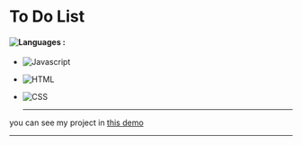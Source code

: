 # To Do List

#### ![Languages](https://img.shields.io/github/languages/count/zeynab-jalalian/To_Do_List) :
 - ![Javascript](https://img.shields.io/badge/javascript-yellow) 
 - ![HTML](https://img.shields.io/badge/Html-orange)
 - ![CSS](https://img.shields.io/badge/Css-blue)

      ---
 you can see my project in [this demo](https://zeynab-jalalian.github.io/To_Do_List/)
  ___

